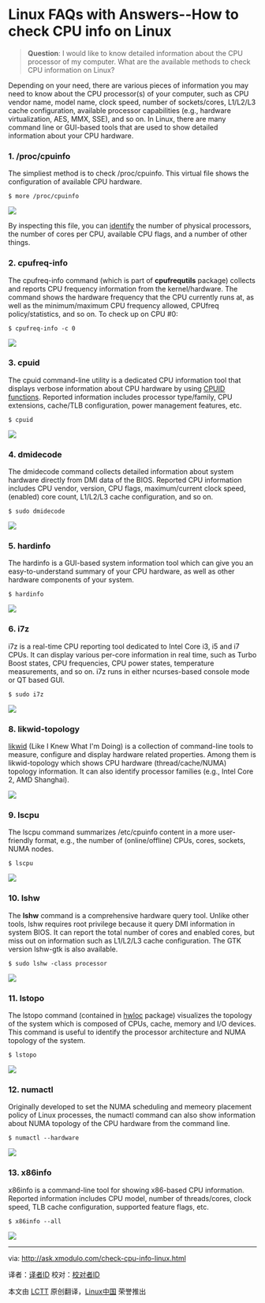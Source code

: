 Linux FAQs with Answers--How to check CPU info on Linux
================================================================================
> **Question**: I would like to know detailed information about the CPU processor of my computer. What are the available methods to check CPU information on Linux? 

Depending on your need, there are various pieces of information you may need to know about the CPU processor(s) of your computer, such as CPU vendor name, model name, clock speed, number of sockets/cores, L1/L2/L3 cache configuration, available processor capabilities (e.g., hardware virtualization, AES, MMX, SSE), and so on. In Linux, there are many command line or GUI-based tools that are used to show detailed information about your CPU hardware.

### 1. /proc/cpuinfo ###

The simpliest method is to check /proc/cpuinfo. This virtual file shows the configuration of available CPU hardware.

    $ more /proc/cpuinfo 

![](https://farm8.staticflickr.com/7572/15934711577_4136a8e0b9_c.jpg)

By inspecting this file, you can [identify][1] the number of physical processors, the number of cores per CPU, available CPU flags, and a number of other things.

### 2. cpufreq-info ###

The cpufreq-info command (which is part of **cpufrequtils** package) collects and reports CPU frequency information from the kernel/hardware. The command shows the hardware frequency that the CPU currently runs at, as well as the minimum/maximum CPU frequency allowed, CPUfreq policy/statistics, and so on. To check up on CPU #0:

    $ cpufreq-info -c 0 

![](https://farm8.staticflickr.com/7484/16094667926_d979240081_c.jpg)

### 3. cpuid ###

The cpuid command-line utility is a dedicated CPU information tool that displays verbose information about CPU hardware by using [CPUID functions][2]. Reported information includes processor type/family, CPU extensions, cache/TLB configuration, power management features, etc.

    $ cpuid 

![](https://farm9.staticflickr.com/8563/15500753923_6f1b25e8e9_c.jpg)

### 4. dmidecode ###

The dmidecode command collects detailed information about system hardware directly from DMI data of the BIOS. Reported CPU information includes CPU vendor, version, CPU flags, maximum/current clock speed, (enabled) core count, L1/L2/L3 cache configuration, and so on. 

    $ sudo dmidecode 

![](https://farm8.staticflickr.com/7503/16094667836_825b61d0e5_b.jpg)

### 5. hardinfo ###

The hardinfo is a GUI-based system information tool which can give you an easy-to-understand summary of your CPU hardware, as well as other hardware components of your system.

    $ hardinfo 

![](https://farm8.staticflickr.com/7482/15933041268_40ccc17407_b.jpg)

### 6. i7z ###

i7z is a real-time CPU reporting tool dedicated to Intel Core i3, i5 and i7 CPUs. It can display various per-core information in real time, such as Turbo Boost states, CPU frequencies, CPU power states, temperature measurements, and so on. i7z runs in either ncurses-based console mode or QT based GUI.

    $ sudo i7z 

![](https://farm8.staticflickr.com/7546/15534687744_1968dc2b18_c.jpg)

### 8. likwid-topology ###

[likwid][3] (Like I Knew What I'm Doing) is a collection of command-line tools to measure, configure and display hardware related properties. Among them is likwid-topology which shows CPU hardware (thread/cache/NUMA) topology information. It can also identify processor families (e.g., Intel Core 2, AMD Shanghai).

![](https://farm8.staticflickr.com/7511/15934711707_5dc0793599_b.jpg)

### 9. lscpu ###

The lscpu command summarizes /etc/cpuinfo content in a more user-friendly format, e.g., the number of (online/offline) CPUs, cores, sockets, NUMA nodes.

    $ lscpu 

![](https://farm8.staticflickr.com/7501/15933173470_69e53b3021_b.jpg)

### 10. lshw ###

The **lshw** command is a comprehensive hardware query tool. Unlike other tools, lshw requires root privilege because it query DMI information in system BIOS. It can report the total number of cores and enabled cores, but miss out on information such as L1/L2/L3 cache configuration. The GTK version lshw-gtk is also available.

    $ sudo lshw -class processor

![](https://farm9.staticflickr.com/8649/15498132484_a47c4e8cb3_c.jpg)

### 11. lstopo ###

The lstopo command (contained in [hwloc][4] package) visualizes the topology of the system which is composed of CPUs, cache, memory and I/O devices. This command is useful to identify the processor architecture and NUMA topology of the system.

    $ lstopo 

![](https://farm8.staticflickr.com/7490/15934399829_4012213734_z.jpg)

### 12. numactl ###

Originally developed to set the NUMA scheduling and memeory placement policy of Linux processes, the numactl command can also show information about NUMA topology of the CPU hardware from the command line.

    $ numactl --hardware 

![](https://farm8.staticflickr.com/7553/16094667876_9d7daa77a1_b.jpg)

### 13. x86info ###

x86info is a command-line tool for showing x86-based CPU information. Reported information includes CPU model, number of threads/cores, clock speed, TLB cache configuration, supported feature flags, etc.

    $ x86info --all

![](https://farm8.staticflickr.com/7522/16131238626_d8a703c060_c.jpg)

--------------------------------------------------------------------------------

via: http://ask.xmodulo.com/check-cpu-info-linux.html

译者：[译者ID](https://github.com/译者ID)
校对：[校对者ID](https://github.com/校对者ID)

本文由 [LCTT](https://github.com/LCTT/TranslateProject) 原创翻译，[Linux中国](http://linux.cn/) 荣誉推出

[1]:http://xmodulo.com/how-to-find-number-of-cpu-cores-on.html
[2]:http://en.wikipedia.org/wiki/CPUID
[3]:http://xmodulo.com/identify-cpu-processor-architecture-linux.html
[4]:http://xmodulo.com/identify-cpu-processor-architecture-linux.html